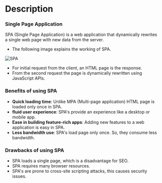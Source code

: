 # Description

### Single Page Application

SPA (Single Page Application) is a web application that dynamically rewrites a single web page with new data from the server.

- The following image explains the working of SPA.

![SPA](/modules_new/resources/SPA.PNG)

- For initial request from the client, an HTML page is the response.
- From the second request the page is dynamically rewritten using JavaScript APIs.


### Benefits of using SPA

- **Quick loading time**: Unlike MPA (Multi-page application) HTML page is loaded only once in SPA.
- **fluid user experience**: SPA's provide an experience like a desktop or mobile app.
- **Ease in building feature-rich apps**: Adding new features to a web application is easy in SPA.
- **Less bandwidth use**: SPA's load page only once. So, they consume less bandwidth.

### Drawbacks of using SPA

- SPA loads a single page, which is a disadvantage for SEO.
- SPA requires many browser resources.
- SPA's are prone to cross-site scripting attacks, this causes security issues.